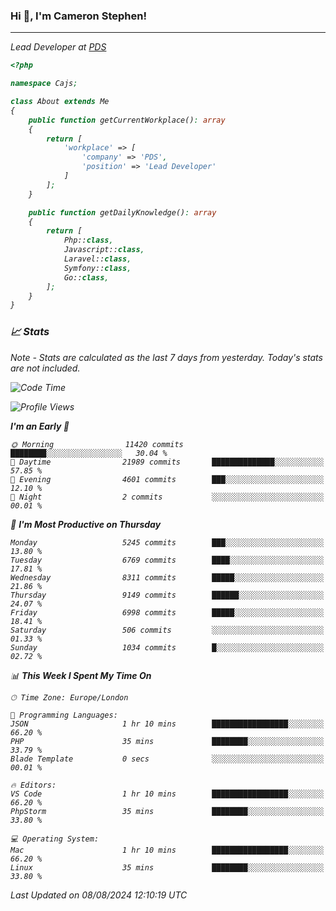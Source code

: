 ### Hi 👋, I'm Cameron Stephen!
<hr>
<p><em>Lead Developer at <a href="https://prindatasolutions.co.uk">PDS</a></p>


```php
<?php

namespace Cajs;

class About extends Me
{
    public function getCurrentWorkplace(): array
    {
        return [
            'workplace' => [
                'company' => 'PDS',
                'position' => 'Lead Developer'
            ]
        ];
    }

    public function getDailyKnowledge(): array
    {
        return [
            Php::class,
            Javascript::class,
            Laravel::class,
            Symfony::class,
            Go::class,
        ];
    }
}
```

### 📈 Stats
<p><em>Note - Stats are calculated as the last 7 days from yesterday. Today's stats are not included.</em></p>


<!--START_SECTION:waka-->
![Code Time](http://img.shields.io/badge/Code%20Time-3%2C891%20hrs%205%20mins-blue)

![Profile Views](http://img.shields.io/badge/Profile%20Views-0-blue)

**I'm an Early 🐤** 

```text
🌞 Morning                11420 commits       ████████░░░░░░░░░░░░░░░░░   30.04 % 
🌆 Daytime                21989 commits       ██████████████░░░░░░░░░░░   57.85 % 
🌃 Evening                4601 commits        ███░░░░░░░░░░░░░░░░░░░░░░   12.10 % 
🌙 Night                  2 commits           ░░░░░░░░░░░░░░░░░░░░░░░░░   00.01 % 
```
📅 **I'm Most Productive on Thursday** 

```text
Monday                   5245 commits        ███░░░░░░░░░░░░░░░░░░░░░░   13.80 % 
Tuesday                  6769 commits        ████░░░░░░░░░░░░░░░░░░░░░   17.81 % 
Wednesday                8311 commits        █████░░░░░░░░░░░░░░░░░░░░   21.86 % 
Thursday                 9149 commits        ██████░░░░░░░░░░░░░░░░░░░   24.07 % 
Friday                   6998 commits        █████░░░░░░░░░░░░░░░░░░░░   18.41 % 
Saturday                 506 commits         ░░░░░░░░░░░░░░░░░░░░░░░░░   01.33 % 
Sunday                   1034 commits        █░░░░░░░░░░░░░░░░░░░░░░░░   02.72 % 
```


📊 **This Week I Spent My Time On** 

```text
🕑︎ Time Zone: Europe/London

💬 Programming Languages: 
JSON                     1 hr 10 mins        █████████████████░░░░░░░░   66.20 % 
PHP                      35 mins             ████████░░░░░░░░░░░░░░░░░   33.79 % 
Blade Template           0 secs              ░░░░░░░░░░░░░░░░░░░░░░░░░   00.01 % 

🔥 Editors: 
VS Code                  1 hr 10 mins        █████████████████░░░░░░░░   66.20 % 
PhpStorm                 35 mins             ████████░░░░░░░░░░░░░░░░░   33.80 % 

💻 Operating System: 
Mac                      1 hr 10 mins        █████████████████░░░░░░░░   66.20 % 
Linux                    35 mins             ████████░░░░░░░░░░░░░░░░░   33.80 % 
```


 Last Updated on 08/08/2024 12:10:19 UTC
<!--END_SECTION:waka-->
